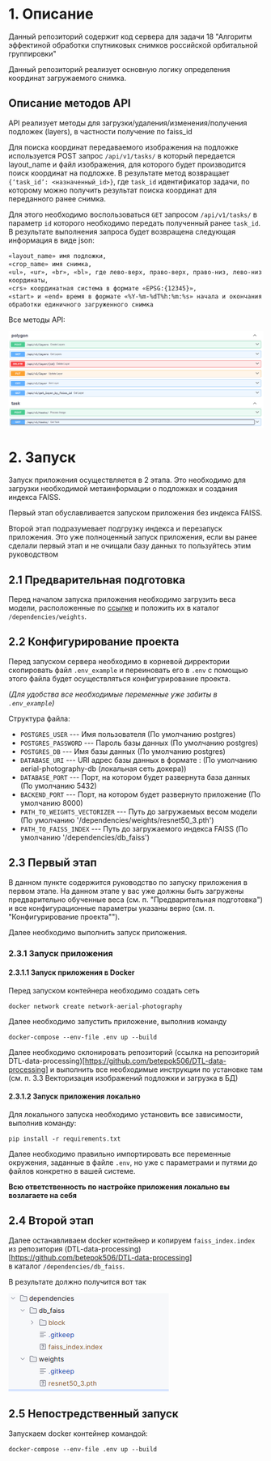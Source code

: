 # 1. Описание

Данный репозиторий содержит код сервера для задачи 18 "Алгоритм эффектиной обработки спутниковых снимков российской орбитальной группировки"

Данный репозиторий реализует основную логику определения координат загружаемого снимка.

## Описание методов API

API реализует методы для загрузки/удаления/изменения/получения подложек (layers), в частности получение по faiss_id

Для поиска координат передаваемого изображения на подложке используется POST запрос `/api/v1/tasks/` 
в который передается layout_name и файл изображения, для которого будет производится поиск координат на подложке.
В результате метод возвращает ` {‘task_id’: <назначенный_id>}`, где `task_id` идентификатор задачи, 
по которому можно получить результат поиска координат для переданного ранее снимка. 

Для этого необходимо воспользоваться `GET` запросом `/api/v1/tasks/` в параметр `id` которого необходимо 
передать полученный ранее `task_id`. В результате выполнения запроса будет возвращена следующая информация в виде json:

```commandline
«layout_name» имя подложки,
«crop_name» имя снимка,  
«ul», «ur», «br», «bl», где лево-верх, право-верх, право-низ, лево-низ координаты, 
«crs» координатная система в формате «EPSG:{12345}», 
«start» и «end» время в формате «%Y-%m-%dT%h:%m:%s» начала и окончания обработки единичного загруженного снимка
```

Все методы API:


![](docs/API_methonds.PNG)


# 2. Запуск

Запуск приложения осуществляется в 2 этапа. Это необходимо для загрузки необходимой метаинформации о подложках и 
создания индекса FAISS. 

Первый этап обуславливается запуском приложения без индекса FAISS.

Второй этап подразумевает подгрузку индекса и перезапуск приложения. 
Это уже полноценный запуск приложения, если вы ранее сделали первый этап и не очищали базу данных то пользуйтесь этим руководством

## 2.1 Предварительная подготовка

Перед началом запуска приложения необходимо загрузить веса модели, расположенные по 
[ссылке](https://disk.yandex.ru/d/UzcSbTGY9nNOSA) и положить их в каталог `/dependencies/weights`.

## 2.2 Конфигурирование проекта

Перед запуском сервера необходимо в корневой дирректории скопировать файл `.env_example` 
и переиновать его в `.env` с помощью этого файла будет осуществляться конфигурирование проекта.

_(Для удобства все необходимые переменные уже забиты в `.env_example`)_

Структура файла:

- `POSTGRES_USER` --- Имя пользователя (По умолчанию postgres)
- `POSTGRES_PASSWORD` --- Пароль базы данных (По умолчанию postgres)
- `POSTGRES_DB` --- Имя базы данных (По умолчанию postgres)
- `DATABASE_URI` --- URI адрес базы данных в формате <HOST>:<PORT> (По умолчанию aerial-photography-db (локальная сеть докера)) 
- `DATABASE_PORT` --- Порт, на котором будет развернута база данных (По умолчанию 5432)
- `BACKEND_PORT` --- Порт, на котором будет развернуто приложение (По умолчанию 8000)
- `PATH_TO_WEIGHTS_VECTORIZER` --- Путь до загружаемых весом модели (По умолчанию '/dependencies/weights/resnet50_3.pth')
- `PATH_TO_FAISS_INDEX` --- Путь до загружаемого индекса FAISS  (По умолчанию '/dependencies/db_faiss')


## 2.3 Первый этап

В данном пункте содержится руководство по запуску приложения в первом этапе. На данном этапе у вас уже должны быть 
загружены предварительно обученные веса (см. п. "Предварительная подготовка") и все конфигурационные параметры указаны верно
(см. п. "Конфигурирование проекта"").

Далее необходимо выполнить запуск приложения.

### 2.3.1 Запуск приложения

#### 2.3.1.1 Запуск приложения в Docker

Перед запуском контейнера необходимо создать сеть
```
docker network create network-aerial-photography
```

Далее необходимо запустить приложение, выполнив команду
```
docker-compose --env-file .env up --build
```
Далее необходимо склонировать репозиторий (ссылка на репозиторий DTL-data-processing)[https://github.com/betepok506/DTL-data-processing] 
и выполнить все необходимые инструкции по установке там (см. п. 3.3 Векторизация изображений подложки и загрузка в БД)


#### 2.3.1.2 Запуск приложения локально

Для локального запуска необходимо установить все зависимости, выполнив команду:

```commandline
pip install -r requirements.txt
```

Далее необходимо правильно импортировать все переменные окружения, заданные в файле `.env`, 
но уже с параметрами и путями до файлов конкретно в вашей системе. 

**Всю ответственность по настройке приложения локально вы возлагаете на себя**



## 2.4 Второй этап

Далее останавливаем docker контейнер и копируем `faiss_index.index` из репозитория (DTL-data-processing)[https://github.com/betepok506/DTL-data-processing]  
 в каталог `/dependencies/db_faiss`.

В результате должно получится вот так

![](docs/dependencies.PNG)

## 2.5 Непостредственный запуск

Запускаем docker контейнер командой:
```
docker-compose --env-file .env up --build
```